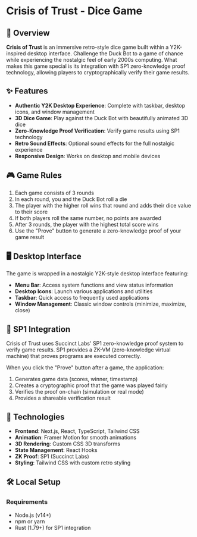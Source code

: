 # Crisis of Trust - Dice Game

## 🎲 Overview

**Crisis of Trust** is an immersive retro-style dice game built within a Y2K-inspired desktop interface. Challenge the Duck Bot to a game of chance while experiencing the nostalgic feel of early 2000s computing. What makes this game special is its integration with SP1 zero-knowledge proof technology, allowing players to cryptographically verify their game results.

## ✨ Features

- **Authentic Y2K Desktop Experience**: Complete with taskbar, desktop icons, and window management
- **3D Dice Game**: Play against the Duck Bot with beautifully animated 3D dice
- **Zero-Knowledge Proof Verification**: Verify game results using SP1 technology
- **Retro Sound Effects**: Optional sound effects for the full nostalgic experience
- **Responsive Design**: Works on desktop and mobile devices

## 🎮 Game Rules

1. Each game consists of 3 rounds
2. In each round, you and the Duck Bot roll a die
3. The player with the higher roll wins that round and adds their dice value to their score
4. If both players roll the same number, no points are awarded
5. After 3 rounds, the player with the highest total score wins
6. Use the "Prove" button to generate a zero-knowledge proof of your game result

## 🖥️ Desktop Interface

The game is wrapped in a nostalgic Y2K-style desktop interface featuring:

- **Menu Bar**: Access system functions and view status information
- **Desktop Icons**: Launch various applications and utilities
- **Taskbar**: Quick access to frequently used applications
- **Window Management**: Classic window controls (minimize, maximize, close)

## 🔐 SP1 Integration

Crisis of Trust uses Succinct Labs' SP1 zero-knowledge proof system to verify game results. SP1 provides a ZK-VM (zero-knowledge virtual machine) that proves programs are executed correctly.

When you click the "Prove" button after a game, the application:

1. Generates game data (scores, winner, timestamp)
2. Creates a cryptographic proof that the game was played fairly
3. Verifies the proof on-chain (simulation or real mode)
4. Provides a shareable verification result

## 🚀 Technologies

- **Frontend**: Next.js, React, TypeScript, Tailwind CSS
- **Animation**: Framer Motion for smooth animations
- **3D Rendering**: Custom CSS 3D transforms
- **State Management**: React Hooks
- **ZK Proof**: SP1 (Succinct Labs)
- **Styling**: Tailwind CSS with custom retro styling

## 🛠️ Local Setup

### Requirements

- Node.js (v14+)
- npm or yarn
- Rust (1.79+) for SP1 integration

